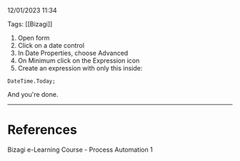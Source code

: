 12/01/2023 11:34

Tags: [[Bizagi]]

1. Open form
2. Click on a date control
3. In Date Properties, choose Advanced
4. On Minimum click on the Expression icon
5. Create an expression with only this inside:

```jscript
DateTime.Today;
```

And you're done.

---
# References

Bizagi e-Learning Course - Process Automation 1